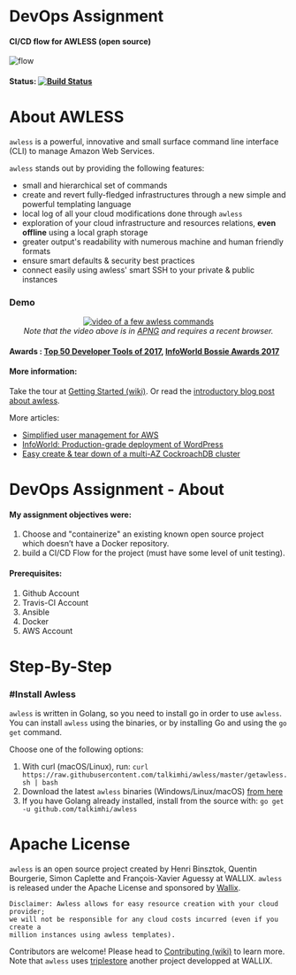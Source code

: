
# DevOps Assignment
#### CI/CD flow for AWLESS (open source)
![flow](https://i.imgur.com/gijyL8w.png)

#### Status: [![Build Status](https://api.travis-ci.org/talkimhi/awless.svg?branch=master)](https://travis-ci.org/talkimhi/awless)

# About AWLESS
`awless` is a powerful, innovative and small surface command line interface (CLI) to manage Amazon Web Services.


`awless` stands out by providing the following features:

- small and hierarchical set of commands
- create and revert fully-fledged infrastructures through a new simple and powerful templating language
- local log of all your cloud modifications done through `awless`
- exploration of your cloud infrastructure and resources relations, **even offline** using a local graph storage
- greater output's readability with numerous machine and human friendly formats
- ensure smart defaults & security best practices
- connect easily using awless' smart SSH to your private & public instances

### Demo
<p align="center">
  <a href="https://raw.githubusercontent.com/wiki/wallix/awless/apng/awless-demo.png"><img src="https://raw.githubusercontent.com/wiki/wallix/awless/apng/awless-demo.png" alt="video of a few awless commands"></a>
<br/>
<em>Note that the video above is in <a href="https://en.wikipedia.org/wiki/APNG">APNG</a> and requires a recent browser.</em>
</p>

#### Awards : [Top 50 Developer Tools of 2017](https://stackshare.io/posts/top-developer-tools-2017), [InfoWorld Bossie Awards 2017](https://www.infoworld.com/article/3227920/cloud-computing/bossie-awards-2017-the-best-cloud-computing-software.html#slide12)
#### More information:
Take the tour at [Getting Started (wiki)](https://github.com/wallix/awless/wiki/Getting-Started).
Or read the [introductory blog post about awless](https://medium.com/@hbbio/awless-io-a-mighty-cli-for-aws-a0d48bdb59a4).

More articles:

   - [Simplified user management for AWS](https://medium.com/@awlessCLI/simplified-user-management-for-aws-6f828ccab387)
   - [InfoWorld: Production-grade deployment of WordPress](https://www.infoworld.com/article/3230547/cloud-computing/awless-tutorial-try-a-smarter-cli-for-aws.html)
   - [Easy create & tear down of a multi-AZ CockroachDB cluster](https://github.com/talkimhi/awless-templates/tree/master/cockroachdb)


# DevOps Assignment - About
#### My assignment objectives were:
1. Choose and "containerize" an existing known open source project which doesn’t have a Docker repository.
2. build a CI/CD Flow for the project (must have some level of unit testing).

#### Prerequisites:
1. Github Account
2. Travis-CI Account
3. Ansible
4. Docker
5. AWS Account


####
# Step-By-Step

### #Install Awless
`awless` is written in Golang, so you need to install go in order to use `awless`.
 You can install `awless` using the binaries, or by installing Go and using the `go get` command.

Choose one of the following options:
1. With curl (macOS/Linux), run:  `curl https://raw.githubusercontent.com/talkimhi/awless/master/getawless.sh | bash`
2. Download the latest `awless` binaries (Windows/Linux/macOS) [from here](https://github.com/talkimhi/awless/releases/latest)
2. If you have Golang already installed, install from the source with: `go get -u github.com/talkimhi/awless`






#  Apache License

`awless` is an open source project created by Henri Binsztok, Quentin Bourgerie, Simon Caplette and François-Xavier Aguessy at WALLIX.
`awless` is released under the Apache License and sponsored by [Wallix](https://github.com/wallix).

    Disclaimer: Awless allows for easy resource creation with your cloud provider;
    we will not be responsible for any cloud costs incurred (even if you create a
    million instances using awless templates).

Contributors are welcome! Please head to [Contributing (wiki)](https://github.com/wallix/awless/wiki/Contributing) to learn more.
Note that `awless` uses [triplestore](https://github.com/wallix/triplestore) another project developped at WALLIX.
